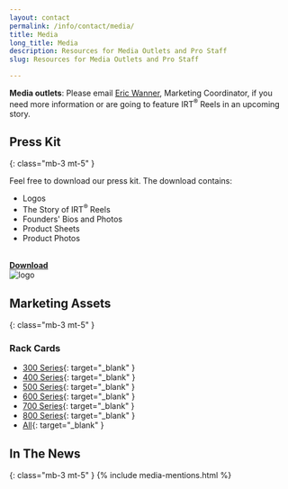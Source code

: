 ```yaml
---
layout: contact
permalink: /info/contact/media/
title: Media
long_title: Media
description: Resources for Media Outlets and Pro Staff
slug: Resources for Media Outlets and Pro Staff

---
```

**Media outlets**: Please email [Eric Wanner](mailto:ewanner@irtreels.com), Marketing Coordinator, if you need more information or are going to feature IRT<sup>®</sup> Reels in an upcoming story.

## Press Kit
{: class="mb-3 mt-5" }

Feel free to download our press kit. The download contains:
- Logos
- The Story of IRT<sup>®</sup> Reels
- Founders' Bios and Photos
- Product Sheets
- Product Photos

<div class="row mt-4">
    <div class="col-6 text-center my-auto">
        <a href="/assets/downloads/IRT-Reels-press-kit.zip">
            <i class="fas fa-download fa-6x"></i><br>
            <strong class="h1">Download</strong>
        </a>
    </div>
    <div class="col-6 text-center my-auto">
        <img src="/assets/logos/logotype-narrow--colored.png" alt="logo">
    </div>
</div>




## Marketing Assets
{: class="mb-3 mt-5" }

### Rack Cards
- [300 Series](/assets/downloads/rack--300.pdf){: target="_blank" }
- [400 Series](/assets/downloads/rack--400.pdf){: target="_blank" }
- [500 Series](/assets/downloads/rack--500.pdf){: target="_blank" }
- [600 Series](/assets/downloads/rack--600.pdf){: target="_blank" }
- [700 Series](/assets/downloads/rack--700.pdf){: target="_blank" }
- [800 Series](/assets/downloads/rack--800.pdf){: target="_blank" }
- [All](/assets/downloads/rack--all.pdf){: target="_blank" }

## In The News
{: class="mb-3 mt-5" }
{% include media-mentions.html  %}
